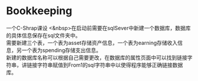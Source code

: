 # Bookkeeping
一个C-Shrap课设
    <&nbsp>在启动前需要在sqlSever中新建一个数据库，数据库的具体信息保存在sql文件夹中。<br/>
    需要新建三个表，一个表为asset存储资产信息，一个表为earning存储收入信息，另一个表为spending存储支出信息。<br/>
    新建的数据库名称可以根据自己需要更改，在数据库的属性页面中可以找到链接字符串，讲链接字符串赋值到From1的sql字符串中以使得程序能够正确链接数据库。<br/>
